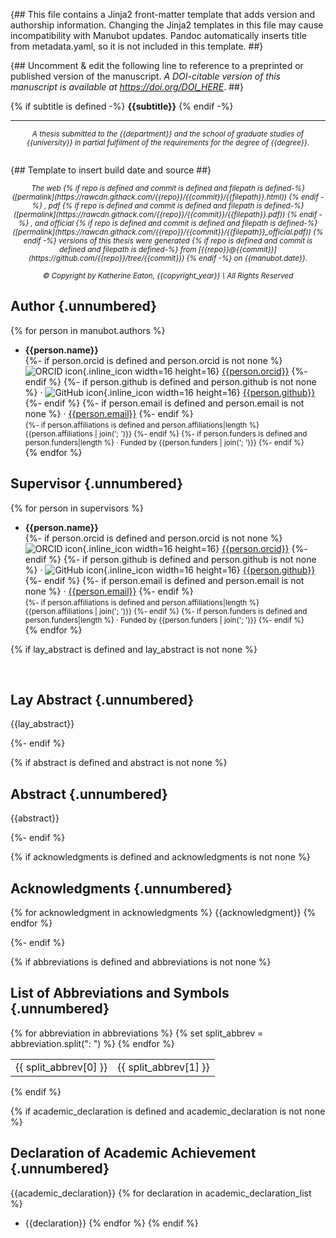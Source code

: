 {##
  This file contains a Jinja2 front-matter template that adds version and authorship information.
  Changing the Jinja2 templates in this file may cause incompatibility with Manubot updates.
  Pandoc automatically inserts title from metadata.yaml, so it is not included in this template.
##}

{## Uncomment & edit the following line to reference to a preprinted or published version of the manuscript.
_A DOI-citable version of this manuscript is available at <https://doi.org/DOI_HERE>_.
##}

{% if subtitle is defined -%}
  <subtitle>**{{subtitle}}**</subtitle>
{% endif -%}

<hr>

<center><small><em>
A thesis submitted to the {{department}} and the school of graduate studies of {{university}} in partial fulfilment of the requirements for the degree of {{degree}}.
<br><br>
</em></small></center>

{## Template to insert build date and source ##}
<center><small><em>
The web
{% if repo is defined and commit is defined and filepath is defined-%}
([permalink](https://rawcdn.githack.com/{{repo}}/{{commit}}/{{filepath}}.html))
{% endif -%}
, pdf
{% if repo is defined and commit is defined and filepath is defined-%}
([permalink](https://rawcdn.githack.com/{{repo}}/{{commit}}/{{filepath}}.pdf))
{% endif -%}
, and official
{% if repo is defined and commit is defined and filepath is defined-%}
([permalink](https://rawcdn.githack.com/{{repo}}/{{commit}}/{{filepath}}_official.pdf))
{% endif -%}
versions of this thesis were generated
{% if repo is defined and commit is defined and filepath is defined-%}
from [{{repo}}@{{commit}}](https://github.com/{{repo}}/tree/{{commit}})
{% endif -%}
on {{manubot.date}}.
<br><br>
</em></small></center>

<center><small><em>
© Copyright by Katherine Eaton, {{copyright_year}} \
All Rights Reserved
</em></small></center>

## Author {.unnumbered}

{% for person in manubot.authors %}
+ **{{person.name}}**<br>
  {%- if person.orcid is defined and person.orcid is not none %}
    ![ORCID icon](images/orcid.svg){.inline_icon width=16 height=16}
    [{{person.orcid}}](https://orcid.org/{{person.orcid}})
  {%- endif %}
  {%- if person.github is defined and person.github is not none %}
    · ![GitHub icon](images/github.svg){.inline_icon width=16 height=16}
    [{{person.github}}](https://github.com/{{person.github}})
  {%- endif %}
  {%- if person.email is defined and person.email is not none %}
    · 
    [{{person.email}}]({{person.email}})
  {%- endif %}<br>
  <small>
  {%- if person.affiliations is defined and person.affiliations|length %}
     {{person.affiliations | join('; ')}}
  {%- endif %}
  {%- if person.funders is defined and person.funders|length %}
     · Funded by {{person.funders | join('; ')}}
  {%- endif %}<br>
  </small>
{% endfor %}

## Supervisor {.unnumbered}

{% for person in supervisors %}
+ **{{person.name}}**<br>
  {%- if person.orcid is defined and person.orcid is not none %}
    ![ORCID icon](images/orcid.svg){.inline_icon width=16 height=16}
    [{{person.orcid}}](https://orcid.org/{{person.orcid}})
  {%- endif %}
  {%- if person.github is defined and person.github is not none %}
    · ![GitHub icon](images/github.svg){.inline_icon width=16 height=16}
    [{{person.github}}](https://github.com/{{person.github}})
  {%- endif %}
  {%- if person.email is defined and person.email is not none %}
    · 
    [{{person.email}}]({{person.email}})
  {%- endif %}<br>
  <small>
  {%- if person.affiliations is defined and person.affiliations|length %}
     {{person.affiliations | join('; ')}}
  {%- endif %}
  {%- if person.funders is defined and person.funders|length %}
     · Funded by {{person.funders | join('; ')}}
  {%- endif %}<br>
  </small>
{% endfor %}

{% if lay_abstract is defined and lay_abstract is not none %}
<div style="page-break-after: always; visibility: hidden">\pagebreak</div>

## Lay Abstract {.unnumbered}
{{lay_abstract}}

{%- endif %}

{% if abstract is defined and abstract is not none %}

## Abstract {.unnumbered}
{{abstract}}

{%- endif %}

{% if acknowledgments is defined and acknowledgments is not none %}

## Acknowledgments {.unnumbered}
{% for acknowledgment in acknowledgments %}
{{acknowledgment}}
{% endfor %}

{%- endif %}

{% if abbreviations is defined and abbreviations is not none %}
## List of Abbreviations and Symbols {.unnumbered}

<table>
{% for abbreviation in abbreviations %}
  {% set split_abbrev = abbreviation.split(": ") %}
  <tr>               
      <td>{{ split_abbrev[0] }}</td>
      <td>{{ split_abbrev[1] }}</td>                         
  </tr>
{% endfor %}
</table>
{% endif %}

{% if academic_declaration is defined and academic_declaration is not none %}
## Declaration of Academic Achievement {.unnumbered}
{{academic_declaration}}
{% for declaration in academic_declaration_list %}
- {{declaration}}
{% endfor %}
{% endif %}